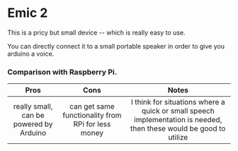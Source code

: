 Emic 2 
======

This is a pricy but small device -- which is really easy to use.

You can directly connect it to a small portable speaker in order to give you arduino a voice.

### Comparison with Raspberry Pi.

| Pros | Cons | Notes |
| :---: | :---:| :---:  |
| really small, can be powered by Arduino | can get same functionality from RPi for less money | I think for situations where a quick or small speech implementation is needed, then these would be good to utilize |

